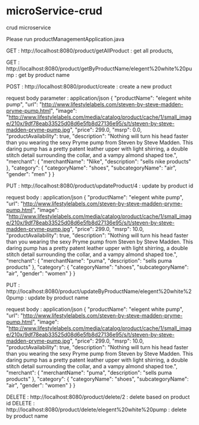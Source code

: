 # microService-crud
crud microservice

Please run productManagementApplication.java 

GET : http://localhost:8080/product/getAllProduct : get all products,

GET : http://localhost:8080/product/getByProductName/elegent%20white%20pump : get by product name

POST : http://localhost:8080/product/create : create a new product

request body parameter : application/json
{
    "productName": "elegent white pump",
    "url": "http://www.lifestylelabels.com/steven-by-steve-madden-pryme-pump.html",
    "image": "http://www.lifestylelabels.com/media/catalog/product/cache/1/small_image/210x/9df78eab33525d08d6e5fb8d27136e95/s/t/steven-by-steve-madden-pryme-pump.jpg",
    "price": 299.0,
    "msrp": 0.0,
    "productAvailability": true,
    "description": "Nothing will turn his head faster than you wearing the sexy Pryme pump from Steven by Steve Madden. This daring pump has a pretty patent leather upper with light shirring, a double stitch detail surrounding the collar, and a vampy almond shaped toe.",
    "merchant": {
        "merchantName": "Nike",
        "description": "sells nike products"
    },
    "category": {
        "categoryName": "shoes",
        "subcategoryName": "air",
        "gender": "men"
    }
}

PUT : http://localhost:8080/product/updateProduct/4 : update by product id

request body : application/json
{
    "productName": "elegent white pump",
    "url": "http://www.lifestylelabels.com/steven-by-steve-madden-pryme-pump.html",
    "image": "http://www.lifestylelabels.com/media/catalog/product/cache/1/small_image/210x/9df78eab33525d08d6e5fb8d27136e95/s/t/steven-by-steve-madden-pryme-pump.jpg",
    "price": 299.0,
    "msrp": 10.0,
    "productAvailability": true,
    "description": "Nothing will turn his head faster than you wearing the sexy Pryme pump from Steven by Steve Madden. This daring pump has a pretty patent leather upper with light shirring, a double stitch detail surrounding the collar, and a vampy almond shaped toe.",
    "merchant": {
        "merchantName": "puma",
        "description": "sells puma products"
    },
    "category": {
        "categoryName": "shoes",
        "subcategoryName": "air",
        "gender": "women"
    }
}

PUT : http://localhost:8080/product/updateByProductName/elegent%20white%20pump : update by product name

request body : application/json
{
    "productName": "elegent white pump",
    "url": "http://www.lifestylelabels.com/steven-by-steve-madden-pryme-pump.html",
    "image": "http://www.lifestylelabels.com/media/catalog/product/cache/1/small_image/210x/9df78eab33525d08d6e5fb8d27136e95/s/t/steven-by-steve-madden-pryme-pump.jpg",
    "price": 299.0,
    "msrp": 10.0,
    "productAvailability": true,
    "description": "Nothing will turn his head faster than you wearing the sexy Pryme pump from Steven by Steve Madden. This daring pump has a pretty patent leather upper with light shirring, a double stitch detail surrounding the collar, and a vampy almond shaped toe.",
    "merchant": {
        "merchantName": "puma",
        "description": "sells puma products"
    },
    "category": {
        "categoryName": "shoes",
        "subcategoryName": "air",
        "gender": "women"
    }
}

DELETE : http://localhost:8080/product/delete/2 : delete based on product id
DELETE : http://localhost:8080/product/delete/elegent%20white%20pump : delete by product name
